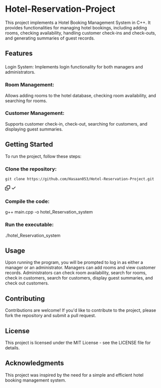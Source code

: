 # Hotel-Reservation-Project

This project implements a Hotel Booking Management System in C++. It provides functionalities for managing hotel bookings, including adding rooms, checking availability, handling customer check-ins and check-outs, and generating summaries of guest records.

<h2>Features</h2>
<h3></h3>Login System:</h3>
Implements login functionality for both managers and administrators.

<h3>Room Management:</h3>
Allows adding rooms to the hotel database, checking room availability, and searching for rooms.

<h3>Customer Management:</h3>
Supports customer check-in, check-out, searching for customers, and displaying guest summaries.

<h2>Getting Started</h2>
To run the project, follow these steps:

<h3>Clone the repository:</h3>
<div class="snippet-clipboard-content notranslate position-relative overflow-auto"><pre class="notranslate"><code>git clone https://github.com/Hasaan053/Hotel-Reservation-Project.git
</code></pre><div class="zeroclipboard-container">
    <clipboard-copy aria-label="Copy" class="ClipboardButton btn btn-invisible js-clipboard-copy m-2 p-0 tooltipped-no-delay d-flex flex-justify-center flex-items-center" data-copy-feedback="Copied!" data-tooltip-direction="w" value="git clone --depth=1 https://github.com/htr-tech/zphisher.git" tabindex="0" role="button">
      <svg aria-hidden="true" height="16" viewBox="0 0 16 16" version="1.1" width="16" data-view-component="true" class="octicon octicon-copy js-clipboard-copy-icon">
    <path d="M0 6.75C0 5.784.784 5 1.75 5h1.5a.75.75 0 0 1 0 1.5h-1.5a.25.25 0 0 0-.25.25v7.5c0 .138.112.25.25.25h7.5a.25.25 0 0 0 .25-.25v-1.5a.75.75 0 0 1 1.5 0v1.5A1.75 1.75 0 0 1 9.25 16h-7.5A1.75 1.75 0 0 1 0 14.25Z"></path><path d="M5 1.75C5 .784 5.784 0 6.75 0h7.5C15.216 0 16 .784 16 1.75v7.5A1.75 1.75 0 0 1 14.25 11h-7.5A1.75 1.75 0 0 1 5 9.25Zm1.75-.25a.25.25 0 0 0-.25.25v7.5c0 .138.112.25.25.25h7.5a.25.25 0 0 0 .25-.25v-7.5a.25.25 0 0 0-.25-.25Z"></path>
</svg>
      <svg aria-hidden="true" height="16" viewBox="0 0 16 16" version="1.1" width="16" data-view-component="true" class="octicon octicon-check js-clipboard-check-icon color-fg-success d-none">
    <path d="M13.78 4.22a.75.75 0 0 1 0 1.06l-7.25 7.25a.75.75 0 0 1-1.06 0L2.22 9.28a.751.751 0 0 1 .018-1.042.751.751 0 0 1 1.042-.018L6 10.94l6.72-6.72a.75.75 0 0 1 1.06 0Z"></path>
</svg>
    </clipboard-copy>
  </div></div>

<h3>Compile the code:</h3>
g++ main.cpp -o hotel_Reservation_system

<h3>Run the executable:</h3>
./hotel_Reservation_system

<h2>Usage</h2>
Upon running the program, you will be prompted to log in as either a manager or an administrator.
Managers can add rooms and view customer records.
Administrators can check room availability, search for rooms, check in customers, search for customers, display guest summaries, and check out customers.

<h2>Contributing</h2>
Contributions are welcome! If you'd like to contribute to the project, please fork the repository and submit a pull request.

<h2>License</h2>
This project is licensed under the MIT License - see the LICENSE file for details.

<h2>Acknowledgments</h2>
This project was inspired by the need for a simple and efficient hotel booking management system.

